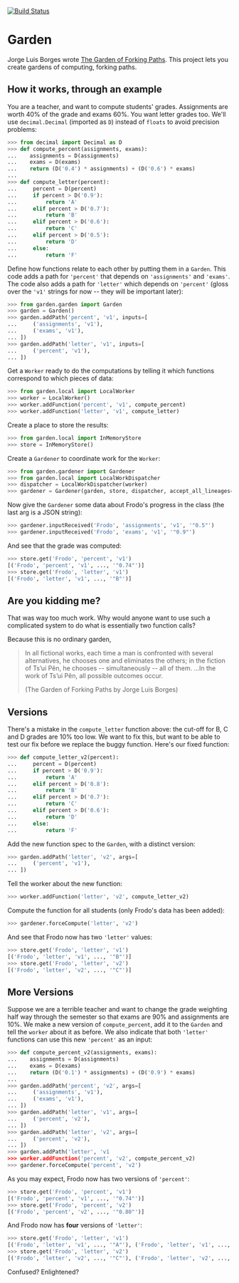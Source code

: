 [![Build Status](https://secure.travis-ci.org/iffy/garden.png)](http://travis-ci.org/iffy/garden)

Garden
======

Jorge Luis Borges wrote
[The Garden of Forking Paths](http://www.coldbacon.com/writing/borges-garden.html).
This project lets you create gardens of computing, forking paths.


How it works, through an example
--------------------------------

You are a teacher, and want to compute students' grades.  Assignments are worth
40% of the grade and exams 60%.  You want letter grades too.  We'll use
`decimal.Decimal` (imported as `D`) instead of `floats` to avoid precision problems:

```python
>>> from decimal import Decimal as D
>>> def compute_percent(assignments, exams):
...    assignments = D(assignments)
...    exams = D(exams)
...    return (D('0.4') * assignments) + (D('0.6') * exams)
...
>>> def compute_letter(percent):
...     percent = D(percent)
...     if percent > D('0.9'):
...         return 'A'
...     elif percent > D('0.7'):
...         return 'B'
...     elif percent > D('0.6'):
...         return 'C'
...     elif percent > D('0.5'):
...         return 'D'
...     else:
...         return 'F'

```

Define how functions relate to each other by putting them in a `Garden`.
This code adds a path for `'percent'` that depends on
`'assignments'` and `'exams'`.  The code also adds a path for
`'letter'` which depends on `'percent'` (gloss over the `'v1'`
strings for now -- they will be important later):

```python
>>> from garden.garden import Garden
>>> garden = Garden()
>>> garden.addPath('percent', 'v1', inputs=[
...     ('assignments', 'v1'),
...     ('exams', 'v1'),
... ])
>>> garden.addPath('letter', 'v1', inputs=[
...     ('percent', 'v1'),
... ])

```


Get a `Worker` ready to do the computations by telling it which functions
correspond to which pieces of data:

```python
>>> from garden.local import LocalWorker
>>> worker = LocalWorker()
>>> worker.addFunction('percent', 'v1', compute_percent)
>>> worker.addFunction('letter', 'v1', compute_letter)

```

Create a place to store the results:

```python
>>> from garden.local import InMemoryStore
>>> store = InMemoryStore()

```

Create a `Gardener` to coordinate work for the `Worker`:

```python
>>> from garden.gardener import Gardener
>>> from garden.local import LocalWorkDispatcher
>>> dispatcher = LocalWorkDispatcher(worker)
>>> gardener = Gardener(garden, store, dispatcher, accept_all_lineages=True)

```

Now give the `Gardener` some data about Frodo's progress in the class (the last
arg is a JSON string):

```python
>>> gardener.inputReceived('Frodo', 'assignments', 'v1', '"0.5"')
>>> gardener.inputReceived('Frodo', 'exams', 'v1', '"0.9"')

```

And see that the grade was computed:

```python
>>> store.get('Frodo', 'percent', 'v1')
[('Frodo', 'percent', 'v1', ..., '"0.74"')]
>>> store.get('Frodo', 'letter', 'v1')
[('Frodo', 'letter', 'v1', ..., '"B"')]

```

Are you kidding me?
-------------------

That was way too much work.  Why would anyone want to use such a complicated
system to do what is essentially two function calls?

Because this is no ordinary garden,

> In all fictional works, each time a man is confronted with several
> alternatives, he chooses one and eliminates the others; in the fiction of
> Ts’ui Pên, he chooses -- simultaneously -- all of them. ...In the work of
> Ts’ui Pên, all possible outcomes occur.
> 
> (The Garden of Forking Paths by Jorge Luis Borges)

Versions
--------

There's a mistake in the `compute_letter` function above: the cut-off for
B, C and D grades are 10% too low.  We want to fix this, but want to be able to
test our fix before we replace the buggy function.  Here's our fixed function:

```python
>>> def compute_letter_v2(percent):
...     percent = D(percent)
...     if percent > D('0.9'):
...         return 'A'
...     elif percent > D('0.8'):
...         return 'B'
...     elif percent > D('0.7'):
...         return 'C'
...     elif percent > D('0.6'):
...         return 'D'
...     else:
...         return 'F'
```

Add the new function spec to the `Garden`, with a distinct version:

```python
>>> garden.addPath('letter', 'v2', args=[
...     ('percent', 'v1'),
... ])

```

Tell the worker about the new function:

```python
>>> worker.addFunction('letter', 'v2', compute_letter_v2)
```

Compute the function for all students (only Frodo's data has been added):

```python
>>> gardener.forceCompute('letter', 'v2')
```

And see that Frodo now has two `'letter'` values:

```python
>>> store.get('Frodo', 'letter', 'v1')
[('Frodo', 'letter', 'v1', ..., '"B"')]
>>> store.get('Frodo', 'letter', 'v2')
[('Frodo', 'letter', 'v2', ..., '"C"')]
```

More Versions
-------------

Suppose we are a terrible teacher and want to change the grade weighting
half way through the semester so that exams are 90% and assignments are 10%.
We make a new version of `compute_percent`, add it to the `Garden`
and tell the `worker` about it as before.  We also indicate that both
`'letter'` functions can use this new `'percent'` as an input:

```python
>>> def compute_percent_v2(assignments, exams):
...    assignments = D(assignments)
...    exams = D(exams)
...    return (D('0.1') * assignments) + (D('0.9') * exams)
...
>>> garden.addPath('percent', 'v2', args=[
...     ('assignments', 'v1'),
...     ('exams', 'v1'),
... ])
>>> garden.addPath('letter', 'v1', args=[
...     ('percent', 'v2'),
... ])
>>> garden.addPath('letter', 'v2', args=[
...     ('percent', 'v2'),
... ])
>>> garden.addPath('letter', 'v1
>>> worker.addFunction('percent', 'v2', compute_percent_v2)
>>> gardener.forceCompute('percent', 'v2')
```

As you may expect, Frodo now has two versions of `'percent'`:

```python
>>> store.get('Frodo', 'percent', 'v1')
[('Frodo', 'percent', 'v1', ..., '"0.74"')]
>>> store.get('Frodo', 'percent', 'v2')
[('Frodo', 'percent', 'v2', ..., '"0.80"')]
```

And Frodo now has **four** versions of `'letter'`:

```python
>>> store.get('Frodo', 'letter', 'v1')
[('Frodo', 'letter', 'v1', ..., '"A"'), ('Frodo', 'letter', 'v1', ..., '"B"')]
>>> store.get('Frodo', 'letter', 'v2')
[('Frodo', 'letter', 'v2', ..., '"C"'), ('Frodo', 'letter', 'v2', ..., '"D"')]
```

Confused?  Enlightened?